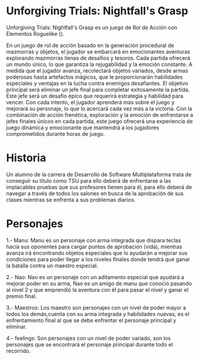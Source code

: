 # Unforgiving Trials: Nightfall's Grasp
Unforgiving Trials: Nightfall's Grasp es un juego de Rol de Acción con Elementos Roguelike ().

En un juego de rol de acción basado en la generación procedural de mazmorras y objetos, el jugador se embarcará en emocionantes aventuras explorando mazmorras llenas de desafíos y tesoros. Cada partida ofrecerá un mundo único, lo que garantiza la rejugabilidad y la emoción constante. A medida que el jugador avanza, recolectará objetos variados, desde armas poderosas hasta artefactos mágicos, que le proporcionarán habilidades especiales y ventajas en la lucha contra enemigos desafiantes.
El objetivo principal será eliminar un jefe final para completar exitosamente la partida. Este jefe será un desafío épico que requerirá estrategia y habilidad para vencer. Con cada intento, el jugador aprenderá más sobre el juego y mejorará su personaje, lo que lo acercará cada vez más a la victoria. Con la combinación de acción frenética, exploración y la emoción de enfrentarse a jefes finales únicos en cada partida, este juego ofrecerá una experiencia de juego dinámica y emocionante que mantendrá a los jugadores comprometidos durante horas de juego.

# Historia
Un alumno de la carrera de Desarrollo de Software Multiplataforma trata de conseguir su título como TSU para ello deberá de enfrentarse a las implacables pruebas que sus profesores tienen para él, para ello deberá de navegar a través de todos los salones en busca de la aprobación de sus clases mientras se enfrenta a sus problemas diarios.


# Personajes
1.- Manu:
Manu es un personaje con arma integrada que dispara teclas hacia sus oponentes para cargar puntos de aprobación (vida), mientras avanza irá encontrando objetos especiales que lo ayudarán a mejorar sus condiciones para poder llegar a los niveles finales donde tendrá que ganar la batalla contra un maestro especial.

2.- Nao: 
Nao es un personaje con un aditamento especial que ayudará a mejorar  poder en su arma, Nao es un amigo de manu que conoció pasando al nivel 2 y que emprendió la aventura con él para pasar el nivel y ganar el premio final. 

3.- Maestros: 
Los maestro son personajes con un nivel de poder mayor a todos los demás,cuenta con su arma integrada y habilidades nuevas, es el enfrentamiento final al que se debe enfrentar el personaje principal y eliminar. 

4.- feelings:
Son personajes con un nivel de poder variado, son los personajes que se encontrará el personaje principal durante todo el recorrido. 

